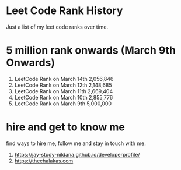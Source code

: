 # Leet Code Rank History

Just a list of my leet code ranks over time.

# 5 million rank onwards (March 9th Onwards)

1. LeetCode Rank on March 14th 2,056,846
1. LeetCode Rank on March 12th 2,148,685
1. LeetCode Rank on March 11th 2,669,404
1. LeetCode Rank on March 10th 2,855,776
1. LeetCode Rank on March 9th 5,000,000

# hire and get to know me

find ways to hire me, follow me and stay in touch with me.

1. https://jay-study-nildana.github.io/developerprofile/
1. https://thechalakas.com
